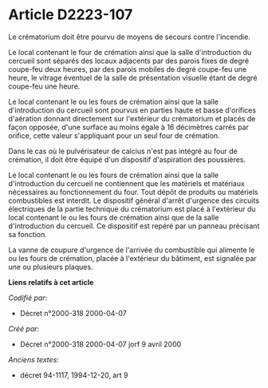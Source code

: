 # Article D2223-107

Le crématorium doit être pourvu de moyens de secours contre l'incendie.

Le local contenant le four de crémation ainsi que la salle d'introduction du cercueil sont séparés des locaux adjacents par
des parois fixes de degré coupe-feu deux heures, par des parois mobiles de degré coupe-feu une heure, le vitrage éventuel de
la salle de présentation visuelle étant de degré coupe-feu une heure.

Le local contenant le ou les fours de crémation ainsi que la salle d'introduction du cercueil sont pourvus en parties haute
et basse d'orifices d'aération donnant directement sur l'extérieur du crématorium et placés de façon opposée, d'une surface
au moins égale à 16 décimètres carrés par orifice, cette valeur s'appliquant pour un seul four de crémation.

Dans le cas où le pulvérisateur de calcius n'est pas intégré au four de crémation, il doit être équipé d'un dispositif
d'aspiration des poussières.

Le local contenant le ou les fours de crémation ainsi que la salle d'introduction du cercueil ne contiennent que les
matériels et matériaux nécessaires au fonctionnement du four. Tout dépôt de produits ou matériels combustibles est interdit.
Le dispositif général d'arrêt d'urgence des circuits électriques de la partie technique du crématorium est placé à
l'extérieur du local contenant le ou les fours de crémation ainsi que de la salle d'introduction du cercueil. Ce dispositif
est repéré par un panneau précisant sa fonction.

La vanne de coupure d'urgence de l'arrivée du combustible qui alimente le ou les fours de crémation, placée à l'extérieur du
bâtiment, est signalée par une ou plusieurs plaques.

**Liens relatifs à cet article**

_Codifié par_:

  - Décret n°2000-318 2000-04-07

_Créé par_:

  - Décret n°2000-318 2000-04-07 jorf 9 avril 2000

_Anciens textes_:

  - décret 94-1117, 1994-12-20, art 9
